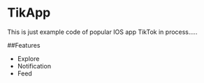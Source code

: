 # TikApp
This is just example code of popular IOS app TikTok
in process.....

##Features
- Explore
- Notification
- Feed
